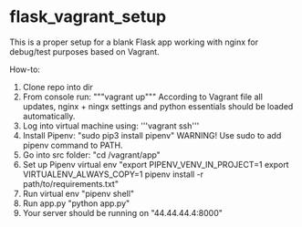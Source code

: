 # flask_vagrant_setup
This is a proper setup for a blank Flask app working with nginx for debug/test purposes based on Vagrant.

How-to:

1. Clone repo into dir
2. From console run:
"""vagrant up"""
According to Vagrant file all updates, nginx + ningx settings and python essentials should be loaded automatically.
3. Log into virtual machine using:
'''vagrant ssh'''
4. Install Pipenv:
"sudo pip3 install pipenv"
WARNING! Use sudo to add pipenv command to PATH.
5. Go into src folder:
"cd /vagrant/app"
6. Set up Pipenv virtual env
"export PIPENV_VENV_IN_PROJECT=1
    export VIRTUALENV_ALWAYS_COPY=1 
    pipenv install -r path/to/requirements.txt"
7. Run virtual env
"pipenv shell"
8. Run app.py
"python app.py"
9. Your server should be running on 
"44.44.44.4:8000"

